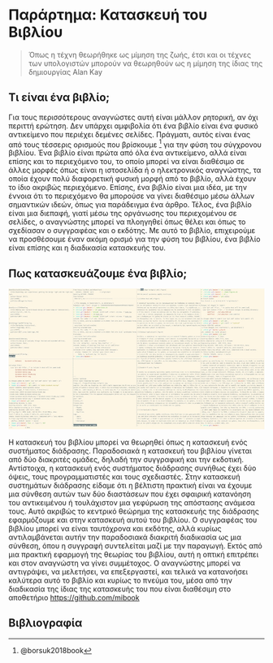 # Παράρτημα: Κατασκευή του Βιβλίου

> Όπως η τέχνη θεωρήθηκε ως μίμηση της ζωής, έτσι και οι τέχνες των
> υπολογιστών μπορούν να θεωρηθούν ως η μίμηση της ίδιας της δημιουργίας
> Alan Kay

## Τι είναι ένα βιβλίο;

Για τους περισσότερους αναγνώστες αυτή είναι μάλλον ρητορική, αν όχι
περιττή ερώτηση. Δεν υπάρχει αμφιβολία ότι ένα βιβλίο είναι ένα φυσικό
αντικείμενο που περιέχει δεμένες σελίδες. Πράγματι, αυτός είναι ένας από
τους τέσσερις ορισμούς που βρίσκουμε [^1] για την φύση του σύγχρονου
βιβλίου. Ένα βιβλίο είναι πρώτα από όλα ένα αντικείμενο, αλλά είναι
επίσης και το περιεχόμενο του, το οποίο μπορεί να είναι διαθέσιμο σε
άλλες μορφές όπως είναι η ιστοσελίδα ή ο ηλεκτρονικός αναγνώστης, τα
οποία έχουν πολύ διαφορετική φυσική μορφή από το βιβλίο, αλλά έχουν το
ίδιο ακριβώς περιεχόμενο. Επίσης, ένα βιβλίο είναι μια ιδέα, με την
έννοια ότι το περιεχόμενο θα μπορούσε να γίνει διαθέσιμο μέσω άλλων
σημαντικών ιδεών, όπως για παράδειγμα ένα άρθρο. Τέλος, ένα βιβλίο είναι
μια διεπαφή, γιατί μέσω της οργάνωσης του περιεχομένου σε σελίδες, ο
αναγνώστης μπορεί να πλοηγηθεί όπως θέλει και όπως το σχεδίασαν ο
συγγραφέας και ο εκδότης. Με αυτό το βιβλίο, επιχειρούμε να προσθέσουμε
έναν ακόμη ορισμό για την φύση του βιβλίου, ένα βιβλίο είναι επίσης και
η διαδικασία κατασκευής του.

## Πως κατασκευάζουμε ένα βιβλίο;

![Για την κατασκευή της μορφής του βιβλίου, είτε αυτή είναι ηλεκτρονική, είτε είναι φυσική, μπορεί να χρησιμοποιηθεί ένας εξομοιωτής τερματικού. Η ροή της εργασίας είναι παρόμοια με αυτήν της δεκαετίας του 1970, με την διαφορά ότι σε μια μεγάλη οθόνη μπορεί να γίνει πολυπλεξία πολλών τερματικών, όπου στο καθένα τρέχουν διαφορετικά μικρά προγράμματα και εντολές δημιουργώντας έτσι ένα ολοκληρωμένο και ταυτόχρονα δυναμικό περιβάλλον ανάπτυξης.](images/book-making.jpg)

Η κατασκευή του βιβλίου μπορεί να θεωρηθεί όπως η κατασκευή ενός
συστήματος διάδρασης. Παραδοσιακά η κατασκευή του βιβλίου γίνεται από
δύο διακριτές ομάδες, δηλαδή την συγγραφική και την εκδοτική.
Αντίστοιχα, η κατασκευή ενός συστήματος διάδρασης συνήθως έχει δύο
όψεις, τους προγραμματιστές και τους σχεδιαστές. Στην κατασκευή
συστημάτων διάδρασης είδαμε ότι η βέλτιστη πρακτική είναι να έχουμε μια
σύνθεση αυτών των δύο διαστάσεων που έχει σφαιρική κατανόηση του
αντικειμένου ή τουλάχιστον μια γεφύρωση της απόστασης ανάμεσα τους. Αυτό
ακριβώς το κεντρικό θεώρημα της κατασκευής της διάδρασης εφαρμόζουμε και
στην κατασκευή αυτού του βιβλίου. Ο συγγραφέας του βιβλίου μπορεί να
είναι ταυτόχρονα και εκδότης, αλλά κυρίως αντιλαμβάνεται αυτήν την
παραδοσιακά διακριτή διαδικασία ως μια σύνθεση, όπου η συγγραφή
συντελείται μαζί με την παραγωγή. Εκτός από μια πρακτική εφαρμογή της
θεωρίας του βιβλίου, αυτή η οπτική επιτρέπει και στον αναγνώστη να γίνει
συμμέτοχος. Ο αναγνώστης μπορεί να αντιγράψει, να μελετήσει, να
επεξεργαστεί, και τελικά να κατανοήσει καλύτερα αυτό το βιβλίο και
κυρίως το πνεύμα του, μέσα από την διαδικασία της ίδιας της κατασκευής
του που είναι διαθέσιμη στο αποθετήριο <https://github.com/mibook>

## Βιβλιογραφία

[^1]: @borsuk2018book
